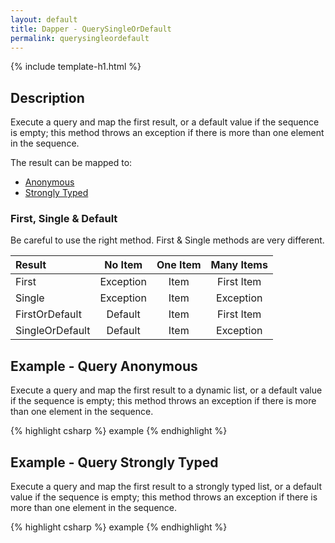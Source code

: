 ```yaml
---
layout: default
title: Dapper - QuerySingleOrDefault
permalink: querysingleordefault
---
```


{% include template-h1.html %}


## Description
Execute a query and map the first result, or a default value if the sequence is empty; this method throws an exception if there is more than one element in the sequence.

The result can be mapped to:

- [Anonymous](#example---query-anonymous)
- [Strongly Typed](#example---query-strongly-typed)

### First, Single & Default
Be careful to use the right method. First & Single methods are very different.

| Result          | No Item   | One Item | Many Items |
| :-------------- | :-------: | :------: | :--------: |
| First           | Exception | Item     | First Item |
| Single          | Exception | Item     | Exception  |
| FirstOrDefault  | Default   | Item     | First Item |
| SingleOrDefault | Default   | Item     | Exception  |

## Example - Query Anonymous
Execute a query and map the first result to a dynamic list, or a default value if the sequence is empty; this method throws an exception if there is more than one element in the sequence.

{% highlight csharp %}
example
{% endhighlight %}

## Example - Query Strongly Typed
Execute a query and map the first result to a strongly typed list, or a default value if the sequence is empty; this method throws an exception if there is more than one element in the sequence.

{% highlight csharp %}
example
{% endhighlight %}
